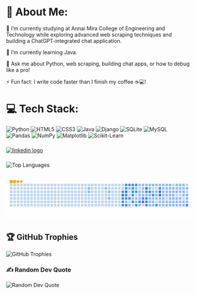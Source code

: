 <div id="about-me">
  <h1>💫 About Me:</h1>
  <p>🔭 I’m currently studying at Annai Mira College of Engineering and Technology while exploring advanced web scraping techniques and building a ChatGPT-integrated chat application.</p>
  <p>🌱 I’m currently learning Java.</p>
  <p>💬 Ask me about Python, web scraping, building chat apps, or how to debug like a pro!</p>
  <p>⚡ Fun fact: I write code faster than I finish my coffee ☕️💻!</p>
</div>

###
<div id="tech-stack">
  <h1>💻 Tech Stack:</h1>
  <img src="https://img.shields.io/badge/python-3670A0?style=for-the-badge&logo=python&logoColor=ffdd54" alt="Python">
  <img src="https://img.shields.io/badge/html5-%23E34F26.svg?style=for-the-badge&logo=html5&logoColor=white" alt="HTML5">
    <img src="https://img.shields.io/badge/css3-%231572B6.svg?style=for-the-badge&logo=css3&logoColor=white" alt="CSS3">
  <img src="https://img.shields.io/badge/java-%23ED8B00.svg?style=for-the-badge&logo=openjdk&logoColor=white" alt="Java">
  <img src="https://img.shields.io/badge/django-%23092E20.svg?style=for-the-badge&logo=django&logoColor=white" alt="Django">
  <img src="https://img.shields.io/badge/sqlite-%2307405e.svg?style=for-the-badge&logo=sqlite&logoColor=white" alt="SQLite">
  <img src="https://img.shields.io/badge/mysql-4479A1.svg?style=for-the-badge&logo=mysql&logoColor=white" alt="MySQL">
  <img src="https://img.shields.io/badge/pandas-%23150458.svg?style=for-the-badge&logo=pandas&logoColor=white" alt="Pandas">
  <img src="https://img.shields.io/badge/numpy-%23013243.svg?style=for-the-badge&logo=numpy&logoColor=white" alt="NumPy">
  <img src="https://img.shields.io/badge/Matplotlib-%23ffffff.svg?style=for-the-badge&logo=Matplotlib&logoColor=black" alt="Matplotlib">
  <img src="https://img.shields.io/badge/scikit--learn-%23F7931E.svg?style=for-the-badge&logo=scikit-learn&logoColor=white" alt="Scikit-Learn">
</div>


###

<div align="left">
  <a href="https://www.linkedin.com/in/sridharan30/" target="_blank">
    <img src="https://img.shields.io/static/v1?message=LinkedIn&logo=linkedin&label=&color=0077B5&logoColor=white&labelColor=&style=for-the-badge" height="35" alt="linkedin logo"  />
  </a>
</div>

###
<div id="top-langs">
  <img src="https://github-readme-stats.vercel.app/api/top-langs/?username=sridharan-prof&theme=dark&hide_border=true&include_all_commits=false&count_private=true&layout=compact" alt="Top Languages">
</div>

###

<picture>
  <source media="(prefers-color-scheme: dark)" srcset="https://github.com/sridharan-prof/sridharan-prof/blob/db7eaf452ca008d6a13fcb8c15069984fc502038/github-snake-dark.svg" />
  <source media="(prefers-color-scheme: light)" srcset="https://github.com/sridharan-prof/sridharan-prof/blob/db7eaf452ca008d6a13fcb8c15069984fc502038/github-snake.svg" />
  <img alt="github-snake" src="https://github.com/sridharan-prof/sridharan-prof/blob/db7eaf452ca008d6a13fcb8c15069984fc502038/ocean.gif" />
</picture>

###

<div id="github-trophies">
  <h2>🏆 GitHub Trophies</h2>
  <img src="https://github-profile-trophy.vercel.app/?username=sridharan-prof&theme=radical&no-frame=false&no-bg=true&margin-w=4" alt="GitHub Trophies">
</div>

###

<div id="random-dev-quote">
  <h3>✍️ Random Dev Quote</h3>
  <img src="https://quotes-github-readme.vercel.app/api?type=horizontal&theme=radical" alt="Random Dev Quote">
</div>

